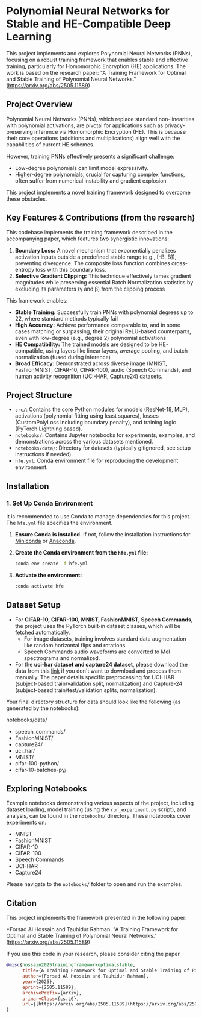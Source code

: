 # Polynomial Neural Networks for Stable and HE-Compatible Deep Learning

This project implements and explores Polynomial Neural Networks (PNNs), focusing on a robust training framework that enables stable and effective training, particularly for Homomorphic Encryption (HE) applications. The work is based on the research paper: "A Training Framework for Optimal and Stable Training of Polynomial Neural Networks." (https://arxiv.org/abs/2505.11589)

## Project Overview

Polynomial Neural Networks (PNNs), which replace standard non-linearities with polynomial activations, are pivotal for applications such as privacy-preserving inference via Homomorphic Encryption (HE). This is because their core operations (additions and multiplications) align well with the capabilities of current HE schemes.

However, training PNNs effectively presents a significant challenge:
* Low-degree polynomials can limit model expressivity.
* Higher-degree polynomials, crucial for capturing complex functions, often suffer from numerical instability and gradient explosion

This project implements a novel training framework designed to overcome these obstacles.

## Key Features & Contributions (from the research)

This codebase implements the training framework described in the accompanying paper, which features two synergistic innovations:

1.  **Boundary Loss:** A novel mechanism that exponentially penalizes activation inputs outside a predefined stable range (e.g., [-B, B]), preventing divergence. The composite loss function combines cross-entropy loss with this boundary loss.
2.  **Selective Gradient Clipping:** This technique effectively tames gradient magnitudes while preserving essential Batch Normalization statistics by excluding its parameters (γ and β) from the clipping process

This framework enables:
* **Stable Training:** Successfully train PNNs with polynomial degrees up to 22, where standard methods typically fail
* **High Accuracy:** Achieve performance comparable to, and in some cases matching or surpassing, their original ReLU-based counterparts, even with low-degree (e.g., degree 2) polynomial activations
* **HE Compatibility:** The trained models are designed to be HE-compatible, using layers like linear layers, average pooling, and batch normalization (fused during inference)
* **Broad Efficacy:** Demonstrated across diverse image (MNIST, FashionMNIST, CIFAR-10, CIFAR-100), audio (Speech Commands), and human activity recognition (UCI-HAR, Capture24) datasets.

## Project Structure

* `src/`: Contains the core Python modules for models (ResNet-18, MLP), activations (polynomial fitting using least squares), losses (CustomPolyLoss including boundary penalty), and training logic (PyTorch Lightning based).
* `notebooks/`: Contains Jupyter notebooks for experiments, examples, and demonstrations across the various datasets mentioned.
* `notebooks/data/`: Directory for datasets (typically gitignored, see setup instructions if needed).
* `hfe.yml`: Conda environment file for reproducing the development environment.

## Installation

### 1. Set Up Conda Environment

It is recommended to use Conda to manage dependencies for this project. The `hfe.yml` file specifies the environment.

1.  **Ensure Conda is installed.** If not, follow the installation instructions for [Miniconda](https://docs.conda.io/en/latest/miniconda.html) or [Anaconda](https://www.anaconda.com/products/distribution).

2.  **Create the Conda environment from the `hfe.yml` file:**
    ```bash
    conda env create -f hfe.yml
    ```

3.  **Activate the environment:**
    ```bash
    conda activate hfe
    ```

## Dataset Setup

* For **CIFAR-10, CIFAR-100, MNIST, FashionMNIST, Speech Commands**, the project uses the PyTorch built-in dataset classes, which will be fetched automatically.
    * For image datasets, training involves standard data augmentation like random horizontal flips and rotations.
    * Speech Commands audio waveforms are converted to Mel spectrograms and normalized.
* For the **uci-har dataset and capture24 dataset**, please download the data from this [link](https://drive.google.com/drive/folders/1xx8yHiNH1iB2VyA2yACqxV-E5JXm0ZLZ?usp=share_link) if you don't want to download and process them manually. The paper details specific preprocessing for UCI-HAR (subject-based train/validation split, normalization)  and Capture-24 (subject-based train/test/validation splits, normalization).

Your final directory structure for data should look like the following (as generated by the notebooks):

notebooks/data/
- speech_commands/
- FashionMNIST/
- capture24/
- uci_har/
- MNIST/
- cifar-100-python/
- cifar-10-batches-py/

## Exploring Notebooks

Example notebooks demonstrating various aspects of the project, including dataset loading, model training (using the `run_experiment.py` script), and analysis, can be found in the `notebooks/` directory. These notebooks cover experiments on:
* MNIST
* FashionMNIST
* CIFAR-10
* CIFAR-100
* Speech Commands
* UCI-HAR
* Capture24

Please navigate to the `notebooks/` folder to open and run the examples.

## Citation

This project implements the framework presented in the following paper:

*Forsad Al Hossain and Tauhidur Rahman. "A Training Framework for Optimal and Stable Training of Polynomial Neural Networks." (https://arxiv.org/abs/2505.11589)

If you use this code in your research, please consider citing the paper

```bibtex
@misc{hossain2025trainingframeworkoptimalstable,
      title={A Training Framework for Optimal and Stable Training of Polynomial Neural Networks}, 
      author={Forsad Al Hossain and Tauhidur Rahman},
      year={2025},
      eprint={2505.11589},
      archivePrefix={arXiv},
      primaryClass={cs.LG},
      url={[https://arxiv.org/abs/2505.11589](https://arxiv.org/abs/2505.11589)}, 
}